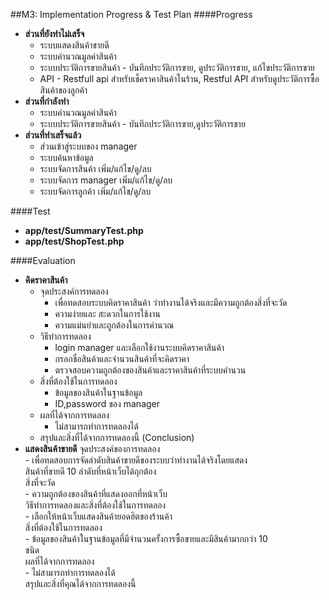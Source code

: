 ##M3: Implementation Progress & Test Plan 
####Progress
 - **ส่วนที่ยังทำไม่เสร็จ**
     -  ระบบแสดงสินค้าขายดี
     -  ระบบคำนวณมูลค่าสินค้า
     -  ระบบประวัติการขายสินค้า - บันทึกประวัติการขาย, ดูประวัติการขาย, แก้ไขประวัติการขาย
     -  API - Restfull api สำหรับเช็คราคาสินค้าในร้าน, Restful API สำหรับดูประวัติการซื้อสินค้าของลูกค้า
 - **ส่วนที่กำลังทำ**
     -  ระบบคำนวณมูลค่าสินค้า
     -  ระบบประวัติการขายสินค้า - บันทึกประวัติการขาย,ดูประวัติการขาย
 - **ส่วนที่ทำเสร็จแล้ว**    
     -  ส่วนเข้าสู่ระบบของ manager
     -  ระบบค้นหาข้อมูล
     -  ระบบจัดการสินค้า เพิ่ม/แก้ไข/ดู/ลบ
     -  ระบบจัดการ manager เพิ่ม/แก้ไข/ดู/ลบ
     -  ระบบจัดการลูกค้า เพิ่ม/แก้ไข/ดู/ลบ  

####Test
 - **app/test/SummaryTest.php**
 - **app/test/ShopTest.php**  

####Evaluation
 - **คิดราคาสินค้า**  
     - จุดประสงค์การทดลอง  
        - เพื่อทดสอบระบบคิดราคาสินค้า ว่าทำงานได้จริงและมีความถูกต้องสิ่งที่จะวัด      
        - ความง่ายและ สะดวกในการใช้งาน    
        - ความแม่นยำและถูกต้องในการคำนวณ
     - วิธีทำการทดลอง  
        - login manager และเลือกใช้งานระบบคิดราคาสินค้า    
        - กรอกชื่อสินค้าและจำนวนสินค้าที่จะคิดราคา    
        - ตรวจสอบความถูกต้องของสินค้าและราคาสินค้าที่ระบบคำนวน    
     - สิ่งที่ต้องใช้ในการทดลอง  
        - ข้อมูลของสินค้าในฐานข้อมูล    
        - ID,password ของ manager    
     - ผลที่ได้จากการทดลอง    
        - ไม่สามารถทำการทดลองได้    
     - สรุปและสิ่งที่ได้จากการทดลองนี้ (Conclusion)    
 - **แสดงสินค้าขายดี**
          จุดประสงค์ของการทดลอง  
              - เพื่อทดสอบการจัดลำดับสินค้าขายดีของระบบว่าทำงานได้จริงโดยแสดง  
                 สินค้าที่ขายดี 10 ลำดับที่หน้าเว็บได้ถุกต้อง  
          สิ่งที่จะวัด  
              - ความถูกต้องของสินค้าที่แสดงออกที่หน้าเว็บ  
          วิธีทำการทดลองและสิ่งที่ต้องใช้ในการทดลอง  
              - เลือกให้หน้าเว็บแสดงสินค้ายอดฮิตของร้านค้า  
          สิ่งที่ต้องใช้ในการทดลอง  
              - ข้อมูลของสินค้าในฐานข้อมูลที่มีจำนวนครั้งการซื้อขายและมีสินค้ามากกว่า 10   
                ชนิด  
          ผลที่ได้จากการทดลอง  
              - ไม่สามารถทำการทดลองได้  
          สรุปและสิ่งที่คุณได้จากการทดลองนี้  

